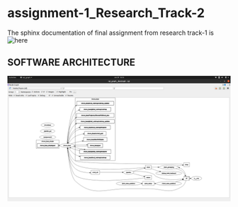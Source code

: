 # assignment-1_Research_Track-2
The sphinx documentation of final assignment from research track-1 is ![here](https://aayush11101998.github.io/Assignment1_RT2/)

## SOFTWARE ARCHITECTURE

![image1](https://github.com/aayush11101998/Assignment-3_RT-1/blob/master/images/Screenshot%20from%202022-06-29%2016-55-41.png)
